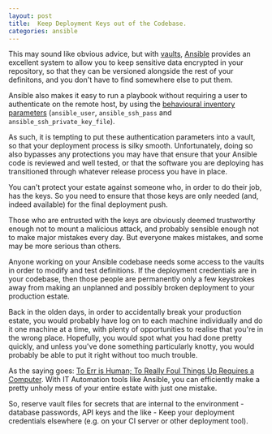 ```yaml
---
layout: post
title:  Keep Deployment Keys out of the Codebase.
categories: ansible
---
```


This may sound like obvious advice, but with [vaults](http://docs.ansible.com/ansible/latest/playbooks_vault.html), [Ansible](https://www.ansible.com/) provides an excellent system to allow you to keep sensitive data encrypted in your repository, so that they can be versioned alongside the rest of your definitons, and you don't have to find somewhere else to put them.

Ansible also makes it easy to run a playbook without requiring a user to authenticate on the remote host, by using the 
[behavioural inventory parameters](http://docs.ansible.com/ansible/latest/intro_inventory.html#list-of-behavioral-inventory-parameters) (`ansible_user`, `ansible_ssh_pass` and `ansible_ssh_private_key_file`).

As such, it is tempting to put these authentication parameters into a vault, so that your deployment process is silky smooth.  Unfortunately, doing so also bypasses any protections you may have that ensure that your Ansible code is reviewed and well tested, or that the software you are deploying has transitioned through whatever release process you have in place.

You can't protect your estate against someone who, in order to do their job, has the keys.  So you need to ensure that those keys are only needed (and, indeed available) for the final deployment push.

Those who are entrusted with the keys are obviously deemed trustworthy enough not to mount a malicious attack, and probably sensible enough not to make major mistakes every day.  But everyone makes mistakes, and some may be more serious than others.

Anyone working on your Ansible codebase needs some access to the vaults in order to modify and test definitions. If the deployment credentials are in your codebase, then those people are permanently only a few keystrokes away from making an unplanned and possibly broken deployment to your production estate.

Back in the olden days, in order to accidentally break your production estate, you would probably have log on to each machine individually and do it one machine at a time, with plenty of opportunities to realise that you're in the wrong place.  Hopefully, you would spot what you had done pretty quickly, and unless you've done something particularly knotty, you would probably be able to put it right without too much trouble.

As the saying goes: [To Err is Human; To Really Foul Things Up Requires a Computer](https://quoteinvestigator.com/2010/12/07/foul-computer/).  With IT Automation tools like Ansible, you can efficiently make a pretty unholy mess of your entire estate with just one mistake.

So, reserve vault files for secrets that are internal to the environment - database passwords, API keys and the like - Keep your deployment credentials elsewhere (e.g. on your CI server or other deployment tool).




